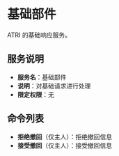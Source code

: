 # 基础部件
ATRI 的基础响应服务。

## 服务说明
- **服务名**：基础部件
- **说明**：对基础请求进行处理
- **限定权限**：无

## 命令列表
- **拒绝撤回**（仅主人）：拒绝撤回信息
- **接受撤回**（仅主人）：接受撤回信息
